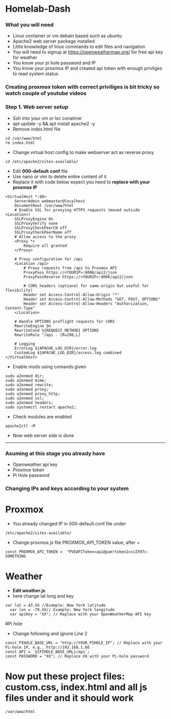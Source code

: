 # Homelab-Dash 
### What you will need

- Linux container or vm debain based such as ubuntu 
- Apache2 web server package installed
- Little knowledge of linux commands to edit files and navigation
- You will need to signup at https://openweathermap.org/ for free api key for weather
- You know your pi hole password and IP
- You know your proxmox IP and created api token with enough privliges to read system status

### Creating proxmox token with correct priviliges is bit tricky so watch couple of youtube videos

### Step 1. Web server setup
- Ssh into your vm or lxc conatiner
- apt update -y && apt install apache2 -y
- Remove index.html file
```
cd /var/www/html
rm index.html
```
- Change virtual host config to make webserver act as reverse proxy 
```
cd /etc/apache2/sites-available/
```
- Edit **000-default.conf** file
- Use nano or vim to delete entire content of it
- Replace it with code below expect you need to **replace with your proxmox IP**
```
<VirtualHost *:80>
    ServerAdmin webmaster@localhost
    DocumentRoot /var/www/html
    # Enable SSL for proxying HTTPS requests (moved outside <Location>)
    SSLProxyEngine On
    SSLProxyVerify none
    SSLProxyCheckPeerCN off
    SSLProxyCheckPeerName off
    # Allow access to the proxy
    <Proxy *>
        Require all granted
    </Proxy>

    # Proxy configuration for /api
    <Location /api>
        # Proxy requests from /api to Proxmox API
        ProxyPass https://<YOURIP>:8006/api2/json
        ProxyPassReverse https://<YOURIP>:8006/api2/json

        # CORS headers (optional for same-origin but useful for flexibility)
        Header set Access-Control-Allow-Origin "*"
        Header set Access-Control-Allow-Methods "GET, POST, OPTIONS"
        Header set Access-Control-Allow-Headers "Authorization, Content-Type"
    </Location>

    # Handle OPTIONS preflight requests for CORS
    RewriteEngine On
    RewriteCond %{REQUEST_METHOD} OPTIONS
    RewriteRule ^/api - [R=200,L]

    # Logging
    ErrorLog ${APACHE_LOG_DIR}/error.log
    CustomLog ${APACHE_LOG_DIR}/access.log combined
</VirtualHost>
```
- Enable mods using comands given 
```
sudo a2enmod dir;
sudo a2enmod mime;
sudo a2enmod rewrite;
sudo a2enmod proxy;
sudo a2enmod proxy_http;
sudo a2enmod ssl;
sudo a2enmod headers;
sudo systemctl restart apache2;
```
- Check modules are enabled
```
apache2ctl -M
```
- Now web server side is done

------------
### Asuming at this stage you already have 
- Openweather api key
- Proxmox token
- Pi Hole password

### Changing IPs and keys according to your system
# Proxmox 
- You already changed IP in 000-default.conf file under 
```
/etc/apache2/sites-available/
```
- Change proxmox.js file PROXMOX_API_TOKEN value, after =
```
const PROXMOX_API_TOKEN =  "PVEAPIToken=api@pam!token2=cc2597c-SOMETHING
```
# Weather
- **Edit weather.js**
- here change lat long and key
```
var lat = 43.XX //Example: New York latitude
  var lon = -79.XX// Example: New York longitude
  var apiKey = "XX"; // Replace with your OpenWeatherMap API key
  ```

#Pi hole
- Change following and ignore Line 2
```
const PIHOLE_BASE_URL = "http://YOUR_PIHOLE_IP"; // Replace with your Pi-hole IP, e.g., http://192.168.1.66
const API = `${PIHOLE_BASE_URL}/api`;
const PASSWORD = "XX"; // Replace XX with your Pi-hole password
```

# Now put these project files: custom.css, index.html and all js files under and it should work
```
/var/www/html
```

